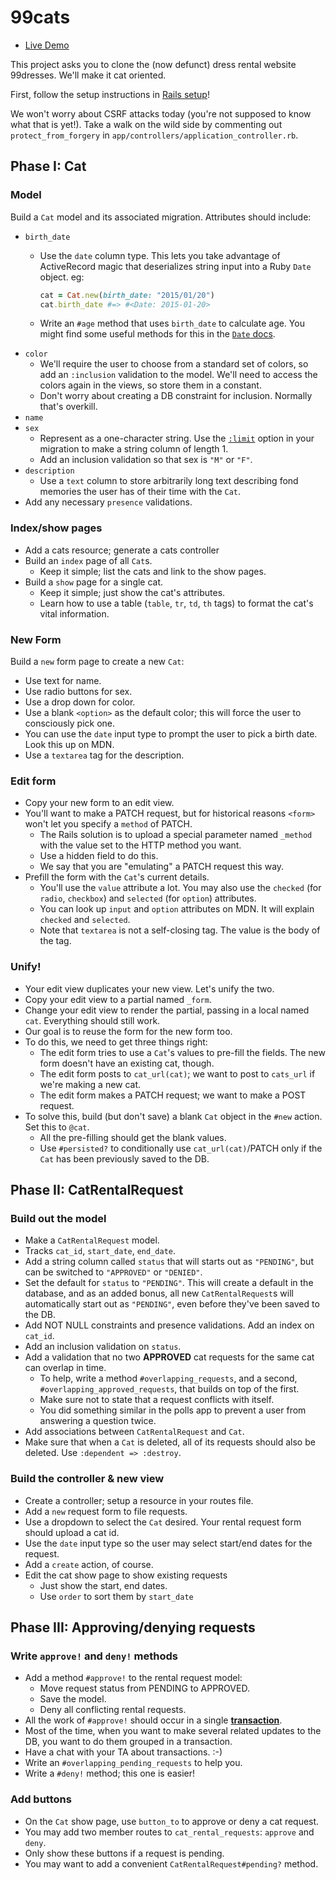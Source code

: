 # 99cats

* [Live Demo](http://aa-99cats.herokuapp.com/)

This project asks you to clone the (now defunct) dress rental website
99dresses. We'll make it cat oriented.

First, follow the setup instructions in [Rails setup][rails-setup]!

We won't worry about CSRF attacks today (you're not supposed to know
what that is yet!). Take a walk on the wild side by commenting out
`protect_from_forgery` in `app/controllers/application_controller.rb`.

[rails-setup]: ../../readings/rails-setup.md

## Phase I: Cat

### Model

Build a `Cat` model and its associated migration. Attributes should
include:

* `birth_date`
    * Use the `date` column type. This lets you take advantage of
      ActiveRecord magic that deserializes string input into a Ruby
      `Date` object. eg:

      ```ruby
      cat = Cat.new(birth_date: "2015/01/20")
      cat.birth_date #=> #<Date: 2015-01-20>
      ```

    * Write an `#age` method that uses `birth_date` to calculate age.
      You might find some useful methods for this in the [`Date`
      docs][date-docs].
* `color`
    * We'll require the user to choose from a standard set of colors, so
      add an `:inclusion` validation to the model. We'll need to access
      the colors again in the views, so store them in a constant.
    * Don't worry about creating a DB constraint for inclusion. Normally
      that's overkill.
* `name`
* `sex`
    * Represent as a one-character string. Use the [`:limit`][limit-docs]
      option in your migration to make a string column of length 1.
    * Add an inclusion validation so that sex is `"M"` or `"F"`.
* `description`
    * Use a `text` column to store arbitrarily long text describing
      fond memories the user has of their time with the `Cat`.
* Add any necessary `presence` validations.

[date-docs]: http://ruby-doc.org/stdlib-2.1.2/libdoc/date/rdoc/Date.html
[limit-docs]: http://api.rubyonrails.org/classes/ActiveRecord/ConnectionAdapters/TableDefinition.html#method-i-column

### Index/show pages

* Add a cats resource; generate a cats controller
* Build an `index` page of all `Cat`s.
  * Keep it simple; list the cats and link to the show pages.
* Build a `show` page for a single cat.
  * Keep it simple; just show the cat's attributes.
  * Learn how to use a table (`table`, `tr`, `td`, `th` tags) to format
    the cat's vital information.

### New Form

Build a `new` form page to create a new `Cat`:

* Use text for name.
* Use radio buttons for sex.
* Use a drop down for color.
* Use a blank `<option>` as the default color; this will force the
  user to consciously pick one.
* You can use the `date` input type to prompt the user to pick a birth
  date. Look this up on MDN.
* Use a `textarea` tag for the description.

### Edit form

* Copy your new form to an edit view.
* You'll want to make a PATCH request, but for historical reasons
  `<form>` won't let you specify a `method` of PATCH.
    * The Rails solution is to upload a special parameter named
      `_method` with the value set to the HTTP method you want.
    * Use a hidden field to do this.
    * We say that you are "emulating" a PATCH request this way.
* Prefill the form with the `Cat`'s current details.
    * You'll use the `value` attribute a lot. You may also use the
      `checked` (for `radio`, `checkbox`) and `selected` (for
      `option`) attributes.
    * You can look up `input` and `option` attributes on MDN. It will
      explain `checked` and `selected`.
    * Note that `textarea` is not a self-closing tag. The value is the
      body of the tag.

### Unify!

* Your edit view duplicates your new view. Let's unify the two.
* Copy your edit view to a partial named `_form`.
* Change your edit view to render the partial, passing in a local
  named `cat`. Everything should still work.
* Our goal is to reuse the form for the new form too.
* To do this, we need to get three things right:
    * The edit form tries to use a `Cat`'s values to pre-fill the
      fields. The new form doesn't have an existing cat, though.
    * The edit form posts to `cat_url(cat)`; we want to post to
      `cats_url` if we're making a new cat.
    * The edit form makes a PATCH request; we want to make a POST
      request.
* To solve this, build (but don't save) a blank `Cat` object in the
  `#new` action. Set this to `@cat`.
    * All the pre-filling should get the blank values.
    * Use `#persisted?` to conditionally use `cat_url(cat)`/PATCH only
      if the `Cat` has been previously saved to the DB.

## Phase II: CatRentalRequest

### Build out the model

* Make a `CatRentalRequest` model.
* Tracks `cat_id`, `start_date`, `end_date`.
* Add a string column called `status` that will starts out as
  `"PENDING"`, but can be switched to `"APPROVED"` or `"DENIED"`.
* Set the default for `status` to `"PENDING"`. This will create a
  default in the database, and as an added bonus, all new
  `CatRentalRequest`s will automatically start out as `"PENDING"`,
  even before they've been saved to the DB.
* Add NOT NULL constraints and presence validations. Add an index on
  `cat_id`.
* Add an inclusion validation on `status`.
* Add a validation that no two **APPROVED** cat requests for the same
  cat can overlap in time.
    * To help, write a method `#overlapping_requests`, and a second,
      `#overlapping_approved_requests`, that builds on top of the
      first.
    * Make sure not to state that a request conflicts with itself.
    * You did something similar in the polls app to prevent a user
      from answering a question twice.
* Add associations between `CatRentalRequest` and `Cat`.
* Make sure that when a `Cat` is deleted, all of its requests should
  also be deleted. Use `:dependent => :destroy`.

### Build the controller & new view

* Create a controller; setup a resource in your routes file.
* Add a `new` request form to file requests.
* Use a dropdown to select the `Cat` desired. Your rental request form
  should upload a cat id.
* Use the `date` input type so the user may select start/end dates for
  the request.
* Add a `create` action, of course.
* Edit the cat show page to show existing requests
    * Just show the start, end dates.
    * Use `order` to sort them by `start_date`

## Phase III: Approving/denying requests

### Write `approve!` and `deny!` methods

* Add a method `#approve!` to the rental request model:
    * Move request status from PENDING to APPROVED.
    * Save the model.
    * Deny all conflicting rental requests.
* All the work of `#approve!` should occur in a single
  **[transaction][transaction-api]**.
* Most of the time, when you want to make several related updates to
  the DB, you want to do them grouped in a transaction.
* Have a chat with your TA about transactions. :-)
* Write an `#overlapping_pending_requests` to help you.
* Write a `#deny!` method; this one is easier!

[transaction-api]: http://api.rubyonrails.org/v3.2.16/classes/ActiveRecord/Transactions/ClassMethods.html

### Add buttons

* On the `Cat` show page, use `button_to` to approve or deny a cat
  request.
* You may add two member routes to `cat_rental_requests`: `approve`
  and `deny`.
* Only show these buttons if a request is pending.
* You may want to add a convenient `CatRentalRequest#pending?`
  method.
